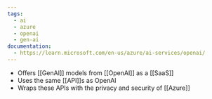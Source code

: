 ```yaml
---
tags:
  - ai
  - azure
  - openai
  - gen-ai
documentation:
  - https://learn.microsoft.com/en-us/azure/ai-services/openai/
---
```

 - Offers [[GenAI]] models from [[OpenAI]] as a [[SaaS]]
 - Uses the same [[API]]s as OpenAI
 - Wraps these APIs with the privacy and security of [[Azure]]